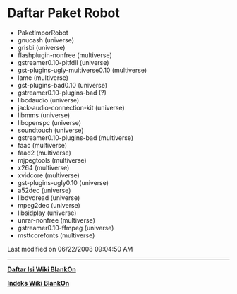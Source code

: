 # Daftar Paket Robot
  * PaketImporRobot
  * gnucash (universe)
  * grisbi (universe)
  * flashplugin-nonfree (multiverse)
  * gstreamer0.10-pitfdll (universe)
  * gst-plugins-ugly-multiverse0.10 (multiverse)
  * lame (multiverse)
  * gst-plugins-bad0.10 (universe)
  * gstreamer0.10-plugins-bad (?)
  * libcdaudio (universe)
  * jack-audio-connection-kit (universe)
  * libmms (universe)
  * libopenspc (universe)
  * soundtouch (universe)
  * gstreamer0.10-plugins-bad (multiverse)
  * faac (multiverse)
  * faad2 (multiverse)
  * mjpegtools (multiverse)
  * x264 (multiverse)
  * xvidcore (multiverse)
  * gst-plugins-ugly0.10 (universe)
  * a52dec (universe)
  * libdvdread (universe)
  * mpeg2dec (universe)
  * libsidplay (universe)
  * unrar-nonfree (multiverse)
  * gstreamer0.10-ffmpeg (universe)
  * msttcorefonts (multiverse)


Last modified on 06/22/2008 09:04:50 AM

 
---
[**Daftar Isi Wiki BlankOn**](/DaftarIsi/README.md)
 
[**Indeks Wiki BlankOn**](/Indeks.md)
